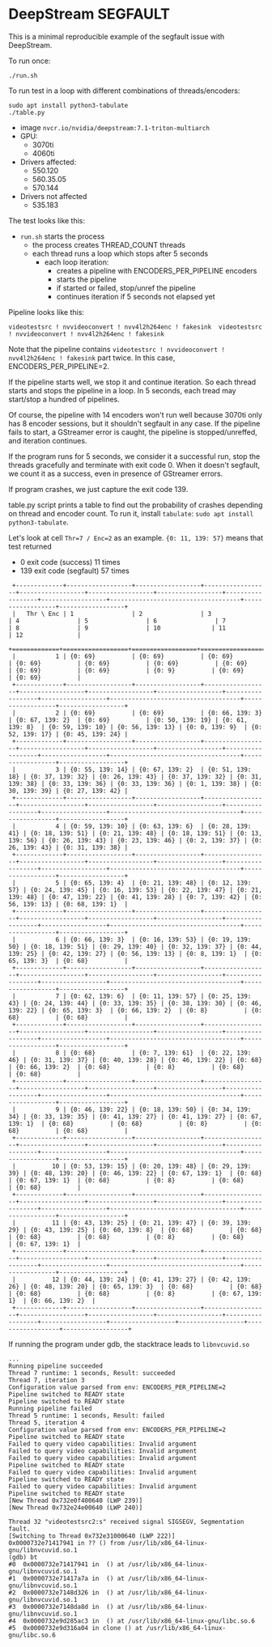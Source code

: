 # DeepStream SEGFAULT

This is a minimal reproducible example of the segfault issue with DeepStream.

To run once:

```
./run.sh
```

To run test in a loop with different combinations of threads/encoders:

```
sudo apt install python3-tabulate
./table.py
```

- image `nvcr.io/nvidia/deepstream:7.1-triton-multiarch`
- GPU:
  - 3070ti
  - 4060ti
- Drivers affected:
  - 550.120
  - 560.35.05
  - 570.144
- Drivers not affected
  - 535.183

The test looks like this:
- `run.sh` starts the process
    - the process creates THREAD_COUNT threads
    - each thread runs a loop which stops after 5 seconds
        - each loop iteration:
            - creates a pipeline with ENCODERS_PER_PIPELINE encoders
            - starts the pipeline
            - if started or failed, stop/unref the pipeline
            - continues iteration if 5 seconds not elapsed yet

Pipeline looks like this:

```
videotestsrc ! nvvideoconvert ! nvv4l2h264enc ! fakesink  videotestsrc ! nvvideoconvert ! nvv4l2h264enc ! fakesink
```

Note that the pipeline contains `videotestsrc ! nvvideoconvert ! nvv4l2h264enc ! fakesink` part twice. In this case, ENCODERS_PER_PIPELINE=2.

If the pipeline starts well, we stop it and continue iteration.
So each thread starts and stops the pipeline in a loop.
In 5 seconds, each tread may start/stop a hundred of pipelines.

Of course, the pipeline with 14 encoders won't run well because 3070ti only has 8 encoder sessions, but it shouldn't segfault in any case.
If the pipeline fails to start, a GStreamer error is caught, the pipeline is stopped/unreffed, and iteration continues.

If the program runs for 5 seconds, we consider it a successful run, stop the threads gracefully and terminate with exit code 0.
When it doesn't segfault, we count it as a success, even in presence of GStreamer errors.

If program crashes, we just capture the exit code 139.

table.py script prints a table to find out the probability of crashes depending on thread and encoder count. To run it, install `tabulate`: `sudo apt install python3-tabulate`.

Let's look at cell `Thr=7 / Enc=2` as an example. `{0: 11, 139: 57}` means that test returned
  - 0 exit code (success) 11 times
  - 139 exit code (segfault) 57 times

```
 +-------------+------------------+------------------+------------------+------------------+------------------+------------------+------------------+------------------+------------------------------------+------------------+------------------+
 |   Thr \ Enc | 1                | 2                | 3                | 4                | 5                | 6                | 7                | 8                | 9                | 10              | 11               | 12               |
 +=============+==================+==================+==================+==================+==================+==================+==================+==================+====================================+==================+==================+
 |           1 | {0: 69}          | {0: 69}          | {0: 69}          | {0: 69}          | {0: 69}          | {0: 69}          | {0: 69}          | {0: 69}          | {0: 69}          | {0: 9}          | {0: 69}          | {0: 69}          |
 +-------------+------------------+------------------+------------------+------------------+------------------+------------------+------------------+------------------+------------------------------------+------------------+------------------+
 |           2 | {0: 69}          | {0: 69}          | {0: 66, 139: 3}  | {0: 67, 139: 2}  | {0: 69}          | {0: 50, 139: 19} | {0: 61, 139: 8}  | {0: 59, 139: 10} | {0: 56, 139: 13} | {0: 0, 139: 9}  | {0: 52, 139: 17} | {0: 45, 139: 24} |
 +-------------+------------------+------------------+------------------+------------------+------------------+------------------+------------------+------------------+------------------------------------+------------------+------------------+
 |           3 | {0: 55, 139: 14} | {0: 67, 139: 2}  | {0: 51, 139: 18} | {0: 37, 139: 32} | {0: 26, 139: 43} | {0: 37, 139: 32} | {0: 31, 139: 38} | {0: 33, 139: 36} | {0: 33, 139: 36} | {0: 1, 139: 38} | {0: 30, 139: 39} | {0: 27, 139: 42} |
 +-------------+------------------+------------------+------------------+------------------+------------------+------------------+------------------+------------------+------------------------------------+------------------+------------------+
 |           4 | {0: 59, 139: 10} | {0: 63, 139: 6}  | {0: 28, 139: 41} | {0: 18, 139: 51} | {0: 21, 139: 48} | {0: 18, 139: 51} | {0: 13, 139: 56} | {0: 26, 139: 43} | {0: 23, 139: 46} | {0: 2, 139: 37} | {0: 26, 139: 43} | {0: 31, 139: 38} |
 +-------------+------------------+------------------+------------------+------------------+------------------+------------------+------------------+------------------+------------------------------------+------------------+------------------+
 |           5 | {0: 65, 139: 4}  | {0: 21, 139: 48} | {0: 12, 139: 57} | {0: 24, 139: 45} | {0: 16, 139: 53} | {0: 22, 139: 47} | {0: 21, 139: 48} | {0: 47, 139: 22} | {0: 41, 139: 28} | {0: 7, 139: 42} | {0: 56, 139: 13} | {0: 68, 139: 1}  |
 +-------------+------------------+------------------+------------------+------------------+------------------+------------------+------------------+------------------+------------------------------------+------------------+------------------+
 |           6 | {0: 66, 139: 3}  | {0: 16, 139: 53} | {0: 19, 139: 50} | {0: 18, 139: 51} | {0: 29, 139: 40} | {0: 32, 139: 37} | {0: 44, 139: 25} | {0: 42, 139: 27} | {0: 56, 139: 13} | {0: 8, 139: 1}  | {0: 65, 139: 3}  | {0: 68}          |
 +-------------+------------------+------------------+------------------+------------------+------------------+------------------+------------------+------------------+------------------------------------+------------------+------------------+
 |           7 | {0: 62, 139: 6}  | {0: 11, 139: 57} | {0: 25, 139: 43} | {0: 24, 139: 44} | {0: 33, 139: 35} | {0: 38, 139: 30} | {0: 46, 139: 22} | {0: 65, 139: 3}  | {0: 66, 139: 2}  | {0: 8}          | {0: 68}          | {0: 68}          |
 +-------------+------------------+------------------+------------------+------------------+------------------+------------------+------------------+------------------+------------------------------------+------------------+------------------+
 |           8 | {0: 68}          | {0: 7, 139: 61}  | {0: 22, 139: 46} | {0: 31, 139: 37} | {0: 40, 139: 28} | {0: 46, 139: 22} | {0: 68}          | {0: 66, 139: 2}  | {0: 68}          | {0: 8}          | {0: 68}          | {0: 68}          |
 +-------------+------------------+------------------+------------------+------------------+------------------+------------------+------------------+------------------+------------------------------------+------------------+------------------+
 |           9 | {0: 46, 139: 22} | {0: 18, 139: 50} | {0: 34, 139: 34} | {0: 33, 139: 35} | {0: 41, 139: 27} | {0: 41, 139: 27} | {0: 67, 139: 1}  | {0: 68}          | {0: 68}          | {0: 8}          | {0: 68}          | {0: 68}          |
 +-------------+------------------+------------------+------------------+------------------+------------------+------------------+------------------+------------------+------------------------------------+------------------+------------------+
 |          10 | {0: 53, 139: 15} | {0: 20, 139: 48} | {0: 29, 139: 39} | {0: 48, 139: 20} | {0: 46, 139: 22} | {0: 67, 139: 1}  | {0: 68}          | {0: 67, 139: 1}  | {0: 68}          | {0: 8}          | {0: 68}          | {0: 68}          |
 +-------------+------------------+------------------+------------------+------------------+------------------+------------------+------------------+------------------+------------------------------------+------------------+------------------+
 |          11 | {0: 43, 139: 25} | {0: 21, 139: 47} | {0: 39, 139: 29} | {0: 43, 139: 25} | {0: 60, 139: 8}  | {0: 68}          | {0: 68}          | {0: 68}          | {0: 68}          | {0: 8}          | {0: 68}          | {0: 67, 139: 1}  |
 +-------------+------------------+------------------+------------------+------------------+------------------+------------------+------------------+------------------+------------------------------------+------------------+------------------+
 |          12 | {0: 44, 139: 24} | {0: 41, 139: 27} | {0: 42, 139: 26} | {0: 48, 139: 20} | {0: 65, 139: 3}  | {0: 68}          | {0: 68}          | {0: 68}          | {0: 68}          | {0: 8}          | {0: 67, 139: 1}  | {0: 66, 139: 2}  |
 +-------------+------------------+------------------+------------------+------------------+------------------+------------------+------------------+------------------+------------------+------------------+------------------+------------------+
```

If running the program under gdb, the stacktrace leads to `libnvcuvid.so`

```
...
Running pipeline succeeded
Thread 7 runtime: 1 seconds, Result: succeeded
Thread 7, iteration 3
Configuration value parsed from env: ENCODERS_PER_PIPELINE=2
Pipeline switched to READY state
Pipeline switched to READY state
Running pipeline failed
Thread 5 runtime: 1 seconds, Result: failed
Thread 5, iteration 4
Configuration value parsed from env: ENCODERS_PER_PIPELINE=2
Pipeline switched to READY state
Failed to query video capabilities: Invalid argument
Failed to query video capabilities: Invalid argument
Failed to query video capabilities: Invalid argument
Pipeline switched to READY state
Failed to query video capabilities: Invalid argument
Pipeline switched to READY state
Failed to query video capabilities: Invalid argument
Pipeline switched to READY state
[New Thread 0x732e0f400640 (LWP 239)]
[New Thread 0x732e24e00640 (LWP 240)]

Thread 32 "videotestsrc2:s" received signal SIGSEGV, Segmentation fault.
[Switching to Thread 0x732e31000640 (LWP 222)]
0x0000732e71417941 in ?? () from /usr/lib/x86_64-linux-gnu/libnvcuvid.so.1
(gdb) bt
#0  0x0000732e71417941 in  () at /usr/lib/x86_64-linux-gnu/libnvcuvid.so.1
#1  0x0000732e71417a7a in  () at /usr/lib/x86_64-linux-gnu/libnvcuvid.so.1
#2  0x0000732e7148d326 in  () at /usr/lib/x86_64-linux-gnu/libnvcuvid.so.1
#3  0x0000732e7148da8d in  () at /usr/lib/x86_64-linux-gnu/libnvcuvid.so.1
#4  0x0000732e9d285ac3 in  () at /usr/lib/x86_64-linux-gnu/libc.so.6
#5  0x0000732e9d316a04 in clone () at /usr/lib/x86_64-linux-gnu/libc.so.6
```
